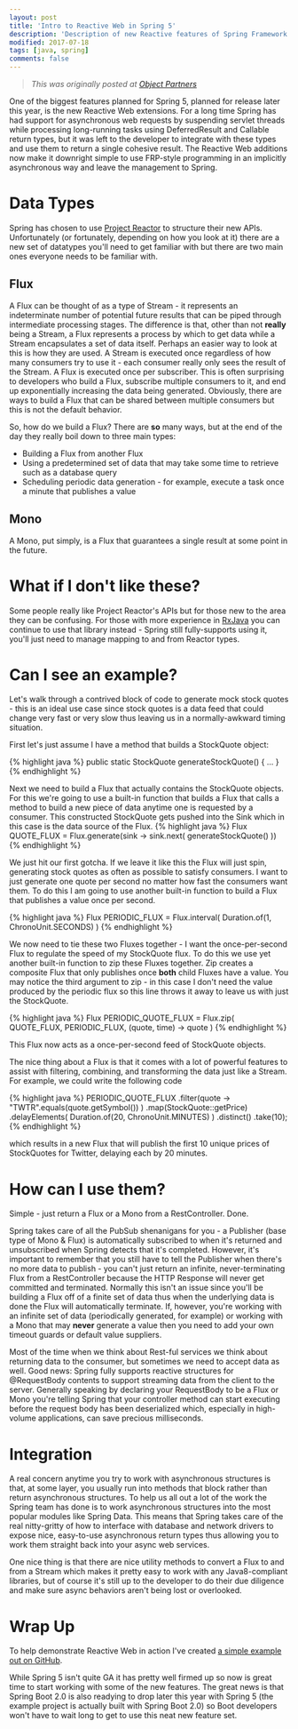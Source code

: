```yaml
---
layout: post
title: 'Intro to Reactive Web in Spring 5'
description: 'Description of new Reactive features of Spring Framework version 5'
modified: 2017-07-18
tags: [java, spring]
comments: false
---
```


> _This was originally posted at [Object Partners](https://objectpartners.com/2017/07/18/intro-to-reactive-web-in-spring-5/)_

One of the biggest features planned for Spring 5, planned for release later this year, is the new Reactive Web extensions. For a long time Spring has had support for asynchronous web requests by suspending servlet threads while processing long-running tasks using DeferredResult and Callable return types, but it was left to the developer to integrate with these types and use them to return a single cohesive result. The Reactive Web additions now make it downright simple to use FRP-style programming in an implicitly asynchronous way and leave the management to Spring.

# Data Types

Spring has chosen to use [Project Reactor](https://projectreactor.io/) to structure their new APIs. Unfortunately (or fortunately, depending on how you look at it) there are a new set of datatypes you'll need to get familiar with but there are two main ones everyone needs to be familiar with.

## Flux

A Flux can be thought of as a type of Stream - it represents an indeterminate number of potential future results that can be piped through intermediate processing stages. The difference is that, other than not **really** being a Stream, a Flux represents a process by which to get data while a Stream encapsulates a set of data itself. Perhaps an easier way to look at this is how they are used. A Stream is executed once regardless of how many consumers try to use it - each consumer really only sees the result of the Stream. A Flux is executed once per subscriber. This is often surprising to developers who build a Flux, subscribe multiple consumers to it, and end up exponentially increasing the data being generated. Obviously, there are ways to build a Flux that can be shared between multiple consumers but this is not the default behavior.

So, how do we build a Flux? There are **so** many ways, but at the end of the day they really boil down to three main types:

- Building a Flux from another Flux
- Using a predetermined set of data that may take some time to retrieve such as a database query
- Scheduling periodic data generation - for example, execute a task once a minute that publishes a value

## Mono

A Mono, put simply, is a Flux that guarantees a single result at some point in the future.

# What if I don't like these?

Some people really like Project Reactor's APIs but for those new to the area they can be confusing. For those with more experience in [RxJava](https://github.com/ReactiveX/RxJava) you can continue to use that library instead - Spring still fully-supports using it, you'll just need to manage mapping to and from Reactor types.

# Can I see an example?

Let's walk through a contrived block of code to generate mock stock quotes - this is an ideal use case since stock quotes is a data feed that could change very fast or very slow thus leaving us in a normally-awkward timing situation.

First let's just assume I have a method that builds a StockQuote object:

{% highlight java %}
public static StockQuote generateStockQuote() { ... }
{% endhighlight %}

Next we need to build a Flux that actually contains the StockQuote objects. For this we're going to use a built-in function that builds a Flux that calls a method to build a new piece of data anytime one is requested by a consumer. This constructed StockQuote gets pushed into the Sink which in this case is the data source of the Flux.
{% highlight java %}
Flux QUOTE_FLUX = Flux.generate(sink -> sink.next( generateStockQuote() ))
{% endhighlight %}

We just hit our first gotcha. If we leave it like this the Flux will just spin, generating stock quotes as often as possible to satisfy consumers. I want to just generate one quote per second no matter how fast the consumers want them. To do this I am going to use another built-in function to build a Flux that publishes a value once per second.

{% highlight java %}
Flux PERIODIC_FLUX = Flux.interval( Duration.of(1, ChronoUnit.SECONDS) )
{% endhighlight %}

We now need to tie these two Fluxes together - I want the once-per-second Flux to regulate the speed of my StockQuote flux. To do this we use yet another built-in function to zip these Fluxes together. Zip creates a composite Flux that only publishes once **both** child Fluxes have a value. You may notice the third argument to zip - in this case I don't need the value produced by the periodic flux so this line throws it away to leave us with just the StockQuote.

{% highlight java %}
Flux PERIODIC_QUOTE_FLUX = Flux.zip(
QUOTE_FLUX,
PERIODIC_FLUX,
(quote, time) -> quote
)
{% endhighlight %}

This Flux now acts as a once-per-second feed of StockQuote objects.

The nice thing about a Flux is that it comes with a lot of powerful features to assist with filtering, combining, and transforming the data just like a Stream. For example, we could write the following code

{% highlight java %}
PERIODIC_QUOTE_FLUX
.filter(quote -> "TWTR".equals(quote.getSymbol()) )
.map(StockQuote::getPrice)
.delayElements( Duration.of(20, ChronoUnit.MINUTES) )
.distinct()
.take(10);
{% endhighlight %}

which results in a new Flux that will publish the first 10 unique prices of StockQuotes for Twitter, delaying each by 20 minutes.

# How can I use them?

Simple - just return a Flux or a Mono from a RestController. Done.

Spring takes care of all the PubSub shenanigans for you - a Publisher (base type of Mono & Flux) is automatically subscribed to when it's returned and unsubscribed when Spring detects that it's completed. However, it's important to remember that you still have to tell the Publisher when there's no more data to publish - you can't just return an infinite, never-terminating Flux from a RestController because the HTTP Response will never get committed and terminated. Normally this isn't an issue since you'll be building a Flux off of a finite set of data thus when the underlying data is done the Flux will automatically terminate. If, however, you're working with an infinite set of data (periodically generated, for example) or working with a Mono that may **never** generate a value then you need to add your own timeout guards or default value suppliers.

Most of the time when we think about Rest-ful services we think about returning data to the consumer, but sometimes we need to accept data as well. Good news: Spring fully supports reactive structures for @RequestBody contents to support streaming data from the client to the server. Generally speaking by declaring your RequestBody to be a Flux or Mono you're telling Spring that your controller method can start executing before the request body has been deserialized which, especially in high-volume applications, can save precious milliseconds.

# Integration

A real concern anytime you try to work with asynchronous structures is that, at some layer, you usually run into methods that block rather than return asynchronous structures. To help us all out a lot of the work the Spring team has done is to work asynchronous structures into the most popular modules like Spring Data. This means that Spring takes care of the real nitty-gritty of how to interface with database and network drivers to expose nice, easy-to-use asynchronous return types thus allowing you to work them straight back into your async web services.

One nice thing is that there are nice utility methods to convert a Flux to and from a Stream which makes it pretty easy to work with any Java8-compliant libraries, but of course it's still up to the developer to do their due diligence and make sure async behaviors aren't being lost or overlooked.

# Wrap Up

To help demonstrate Reactive Web in action I've created [a simple example out on GitHub](https://github.com/mike-plummer/reactive-spring5).

While Spring 5 isn't quite GA it has pretty well firmed up so now is great time to start working with some of the new features. The great news is that Spring Boot 2.0 is also readying to drop later this year with Spring 5 (the example project is actually built with Spring Boot 2.0) so Boot developers won't have to wait long to get to use this neat new feature set.
